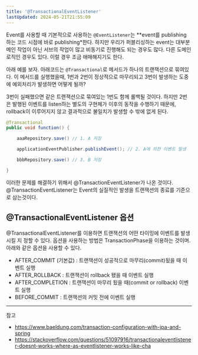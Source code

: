 ```yaml
---
title: '@TransactionalEventListener'
lastUpdated: 2024-05-21T21:55:09
---
```


Event를 사용할 때 기본적으로 사용하는 `@EventListener`는 **event를 publishing 하는 코드 시점에 바로 publishing*한다. 하지만 우리가 퍼블리싱하는 event는 대부분 메인 작업이 아닌 서브의 작업이 많고 비동기로 진행해도 되는 경우도 많다. 다른 도메인 로직인 경우도 있다. 이럴 경우 조금 애매해지기도 한다.

아래 예를 보자. 아래코드는 `@Transactional`로 메서드가 하나의 트랜잭션으로 묶여있다. 이 메서드를 실행했을때, 1번과 2번이 정상적으로 마무리되고 3번이 발생하는 도중에 예외처리가 발생하면 어떻게 될까?

3번이 실패했으면 같은 트랜잭션으로 묶여있는 1번도 함께 롤백될 것이다. 하지만 2번은 발행된 이벤트를 listen하는 별도의 구현체가 이후의 동작을 수행하기 때문에, rollback이 이루어지지 않고 결과적으로 불일치가 발생할 수 밖에 없게 된다.

```java
@Transactional
public void function() {

    aaaRepository.save() // 1. A 저장

    applicationEventPublisher.publishEvent(); // 2. A에 의한 이벤트 발생

    bbbRepository.save() // 3. B 저장

}
```

이러한 문제를 해결하기 위해서 @TransactionEventListener가 나온 것이다. @TransactionEventListener는 Event의 실질적인 발생을 트랜잭션의 종료를 기준으로 삼는것이다.

## @TransactionalEventListener 옵션

@TransactionalEventListener를 이용하면 트랜잭션의 어떤 타이밍에 이벤트를 발생시킬 지 정할 수 있다. 옵션을 사용하는 방법은 TransactionPhase을 이용하는 것이며. 아래와 같은 옵션을 사용할 수 있다.

- AFTER_COMMIT (기본값) : 트랜잭션이 성공적으로 마무리(commit)됬을 때 이벤트 실행
- AFTER_ROLLBACK : 트랜잭션이 rollback 됐을 때 이벤트 실행
- AFTER_COMPLETION : 트랜잭션이 마무리 됬을 때(commit or rollback) 이벤트 실행
- BEFORE_COMMIT : 트랜잭션의 커밋 전에 이벤트 실행

---

참고

- https://www.baeldung.com/transaction-configuration-with-jpa-and-spring
- https://stackoverflow.com/questions/51097916/transactionaleventlistener-doesnt-works-where-as-eventlistener-works-like-cha